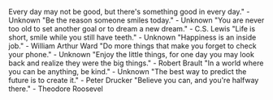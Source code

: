 Every day may not be good, but there's something good in every day." - Unknown
"Be the reason someone smiles today." - Unknown
"You are never too old to set another goal or to dream a new dream." - C.S. Lewis
"Life is short, smile while you still have teeth." - Unknown
"Happiness is an inside job." - William Arthur Ward
"Do more things that make you forget to check your phone." - Unknown
"Enjoy the little things, for one day you may look back and realize they were the big things." - Robert Brault
"In a world where you can be anything, be kind." - Unknown
"The best way to predict the future is to create it." - Peter Drucker
"Believe you can, and you're halfway there." - Theodore Roosevel

